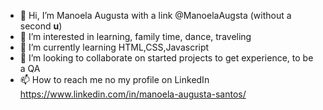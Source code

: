 - 👋 Hi, I’m Manoela Augusta with a link @ManoelaAugsta (without a second **u**)
- 👀 I’m interested in learning, family time, dance, traveling 
- 🌱 I’m currently learning HTML,CSS,Javascript 
- 💞️ I’m looking to collaborate on started projects to get experience, to be a QA 
- 📫 How to reach me no my profile on LinkedIn https://www.linkedin.com/in/manoela-augusta-santos/

<!---
ManoelaAugsta/ManoelaAugsta is a ✨ special ✨ repository because its `README.md` (this file) appears on your GitHub profile.
You can click the Preview link to take a look at your changes.
--->
